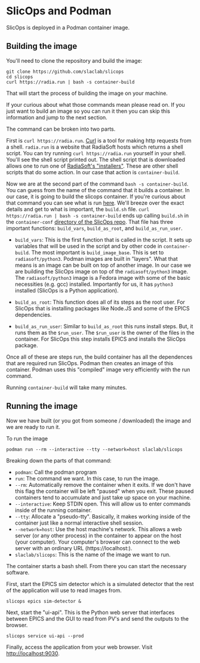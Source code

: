 # SlicOps and Podman

SlicOps is deployed in a Podman container image.

## Building the image

You'll need to clone the repository and build the image:

```
git clone https://github.com/slaclab/slicops
cd slicops
curl https://radia.run | bash -s container-build
```

That will start the process of building the image on your machine.

If your curious about what those commands mean please read on. If you
just want to build an image so you can run it then you can skip this
information and jump to the next section.

The command can be broken into two parts.

First is `curl https://radia.run`. [Curl](https://curl.se/docs/manpage.html)
is a tool for making http requests from a shell. `radia.run` is a
website that RadiaSoft hosts which returns a shell script. You
can try running `curl https://radia.run` yourself in your shell. You'll see
the shell script printed out. The shell script that is downloaded
allows one to run one of [RadiaSoft's
"installers"](https://github.com/radiasoft/download). These are other
shell scripts that do some action. In our case that action is
`container-build`.

Now we are at the second part of the command `bash -s container-build`. You
can guess from the name of the command that it builds a container. In
our case, it is going to build the slicops container. If you're
curious about that command you can see what is run
[here](https://github.com/radiasoft/download/blob/master/installers/container-build/radiasoft-download.sh).
We'll breeze over the exact details and get to what is important, the
`build.sh` file. `curl https://radia.run | bash -s container-build` ends up calling
`build.sh` in the `container-conf` [directory of the SlicOps
repo](https://github.com/slaclab/slicops/blob/main/container-conf/build.sh).
That file has three important functions: `build_vars`, `build_as_root`, and `build_as_run_user`.

- `build_vars`: This is the first function that is called in the
script. It sets up variables that will be used in the script and by
other code in `container-build`. The most important is
`build_image_base`. This is set to `radiasoft/python3`. Podman images
are built in "layers". What that means is an image can be built on top
of another image. In our case we are building the SlicOps image on top
of the `radiasoft/python3` image. The `radiasoft/python3` image is a
Fedora image with some of the basic necessities (e.g. gcc) installed.
Importantly for us, it has `python3` installed (SlicOps is a Python
application).

- `build_as_root`: This function does all of its steps as the
root user. For SlicOps that is installing packages like Node.JS and
some of the EPICS dependencies.

- `build_as_run_user`: Similar to `build_as_root` this runs install
steps. But, it runs them as the `$run_user`. The `$run_user` is the
owner of the files in the container. For SlicOps this step installs
EPICS and installs the SlicOps package.

Once all of these are steps run, the build container has all the
dependences that are required run SlicOps. Podman then creates an
image of this container. Podman uses this "compiled" image very
efficiently with the run command.

Running `container-build` will take many minutes.

## Running the image

Now we have built (or you got from someone / downloaded) the image and
we are ready to run it.

To run the image

```
podman run --rm --interactive --tty --network=host slaclab/slicops
```

Breaking down the parts of that command:
- `podman`: Call the podman program
- `run`: The command we want. In this case, to run the image.
- `--rm`: Automatically remove the container when it exits. If we
  don't have this flag the container will be left "paused" when you
  exit. These paused containers tend to accumulate and just take up
  space on your machine.
- `--interactive`: Keep STDIN open. This will allow us to enter
  commands inside of the running container.
- `--tty`: Allocate a "pseudo-tty". Basically, it makes working
   inside of the container just like a normal interactive shell session.
- `--network=host`: Use the host machine's network. This allows a web
  server (or any other process) in the container to appear on the host
  (your computer). Your computer's browser can connect to the web
  server with an ordinary URL (https://localhost:<port>).
- `slaclab/slicops`: This is the name of the image we want to run.

The container starts a bash shell.
From there you can start the necessary software.

First, start the EPICS sim detector which is a simulated detector that the rest of the application
will use to read images from.
```
slicops epics sim-detector &
```

Next, start the "ui-api". This is the Python web server that
interfaces between EPICS and the GUI to read from PV's and send the
outputs to the browser.

```
slicops service ui-api --prod
```

Finally, access the application from your web browser. Visit
[http://localhost:9030](http://localhost:9030).
